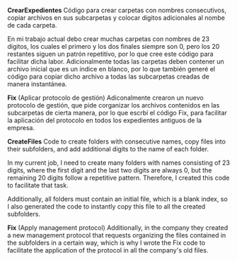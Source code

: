 **CrearExpedientes**
Código para crear carpetas con nombres consecutivos, copiar archivos en sus subcarpetas y colocar digitos adicionales al nombe de cada carpeta.

En mi trabajo actual debo crear muchas carpetas con nombres de 23 digitos, los cuales el primero y los dos finales siempre son 0, pero los 20 restantes siguen un patrón repetitivo, por lo que cree este código para facilitar dicha labor.
Adicionalmente todas las carpetas deben contener un archivo inicial que es un índice en blanco, por lo que también generé el código para copiar dicho archivo a todas las subcarpetas creadas de manera instantánea.

**Fix** (Aplicar protocolo de gestión)
Adiconalmente crearon un nuevo protocolo de gestión, que pide corganizar los archivos contenidos en las subcarpetas de cierta manera, por lo que escrbí el código Fix, para facilitar la aplicación del protocolo en todos los expedientes antiguos de la empresa.

**CreateFiles**
Code to create folders with consecutive names, copy files into their subfolders, and add additional digits to the name of each folder.

In my current job, I need to create many folders with names consisting of 23 digits, where the first digit and the last two digits are always 0, but the remaining 20 digits follow a repetitive pattern. Therefore, I created this code to facilitate that task.

Additionally, all folders must contain an initial file, which is a blank index, so I also generated the code to instantly copy this file to all the created subfolders.

**Fix** (Apply management protocol)
Additionally, in the company they created a new management protocol that requests organizing the files contained in the subfolders in a certain way, which is why I wrote the Fix code to facilitate the application of the protocol in all the company's old files.
